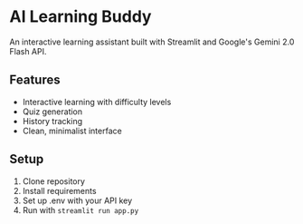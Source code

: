 # AI Learning Buddy

An interactive learning assistant built with Streamlit and Google's Gemini 2.0 Flash API.

## Features
- Interactive learning with difficulty levels
- Quiz generation
- History tracking
- Clean, minimalist interface

## Setup
1. Clone repository
2. Install requirements
3. Set up .env with your API key
4. Run with `streamlit run app.py`
